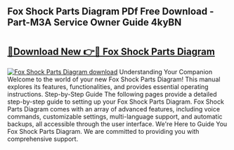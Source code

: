 ## Fox Shock Parts Diagram PDf Free Download - Part-M3A Service Owner Guide 4kyBN

# <h2><a href="http://dfmpzk.blite.top/?on=Fox+Shock+Parts+Diagram">🔗Download New 👉🔴 Fox Shock Parts Diagram</a></h2>

[![Fox Shock Parts Diagram download](https://i.imgur.com/lujVjoI.png)](http://dfmpzk.blite.top/?on=Fox+Shock+Parts+Diagram)
Understanding Your Companion Welcome to the world of your new Fox Shock Parts Diagram! This manual explores its features, functionalities, and provides essential operating instructions. Step-by-Step Guide The following pages provide a detailed step-by-step guide to setting up your Fox Shock Parts Diagram. Fox Shock Parts Diagram comes with an array of advanced features, including voice commands, customizable settings, multi-language support, and automatic backups, all accessible through the user interface. We're Here to Guide You Fox Shock Parts Diagram. We are committed to providing you with comprehensive support.
